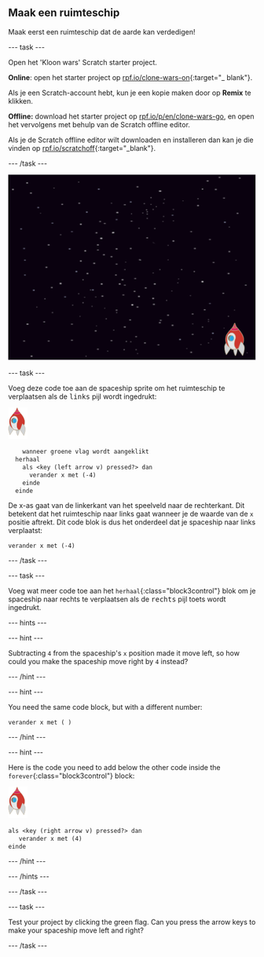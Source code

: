 ## Maak een ruimteschip

Maak eerst een ruimteschip dat de aarde kan verdedigen!

\--- task \---

Open het 'Kloon wars' Scratch starter project.

**Online**: open het starter project op [rpf.io/clone-wars-on](http://rpf.io/clone-wars-on){:target="_ blank"}.

Als je een Scratch-account hebt, kun je een kopie maken door op **Remix** te klikken.

**Offline:** download het starter project op [rpf.io/p/en/clone-wars-go](http://rpf.io/p/en/clone-wars-go), en open het vervolgens met behulp van de Scratch offline editor.

Als je de Scratch offline editor wilt downloaden en installeren dan kan je die vinden op [rpf.io/scratchoff](https://rpf.io/scratchoff){:target="_blank"}.

\--- /task \---

![starter project](images/starter-project.png)

\--- task \---

Voeg deze code toe aan de spaceship sprite om het ruimteschip te verplaatsen als de <kbd>links</kbd> pijl wordt ingedrukt:

![rocket sprite](images/rocket-sprite.png)

```blocks3
    wanneer groene vlag wordt aangeklikt
  herhaal
    als <key (left arrow v) pressed?> dan
      verander x met (-4)
    einde
  einde
```

De x-as gaat van de linkerkant van het speelveld naar de rechterkant. Dit betekent dat het ruimteschip naar links gaat wanneer je de waarde van de `x` positie aftrekt. Dit code blok is dus het onderdeel dat je spaceship naar links verplaatst:

```blocks3
verander x met (-4)
```

\--- /task \---

\--- task \---

Voeg wat meer code toe aan het `herhaal`{:class="block3control"} blok om je spaceship naar rechts te verplaatsen als de <kbd>rechts</kbd> pijl toets wordt ingedrukt.

\--- hints \---

\--- hint \---

Subtracting `4` from the spaceship's `x` position made it move left, so how could you make the spaceship move right by `4` instead?

\--- /hint \---

\--- hint \---

You need the same code block, but with a different number:

```blocks3
verander x met ( )
```

\--- /hint \---

\--- hint \---

Here is the code you need to add below the other code inside the `forever`{:class="block3control"} block:

![rocket sprite](images/rocket-sprite.png)

```blocks3
als <key (right arrow v) pressed?> dan
   verander x met (4)
einde
```

\--- /hint \---

\--- /hints \---

\--- /task \---

\--- task \---

Test your project by clicking the green flag. Can you press the arrow keys to make your spaceship move left and right?

\--- /task \---